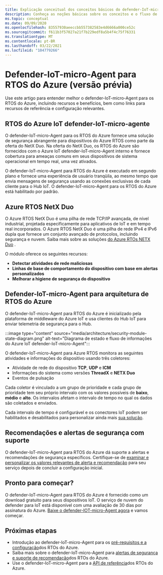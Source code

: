 ```yaml
---
title: Explicação conceitual dos conceitos básicos do defender-IoT-micro-Agent para os RTOS do Azure
description: Conheça as noções básicas sobre os conceitos e o fluxo de trabalho do defender-IoT-micro-Agent para Azure RTOS.
ms.topic: conceptual
ms.date: 09/09/2020
ms.openlocfilehash: 83557930aeeccbb557382583e4d6666a000ce52c
ms.sourcegitcommit: f611b3f57027a21f7b229edf8a5b4f4c75f76331
ms.translationtype: MT
ms.contentlocale: pt-BR
ms.lasthandoff: 03/22/2021
ms.locfileid: "104779266"
---
```

# <a name="defender-iot-micro-agent-for-azure-rtos-preview"></a>Defender-IoT-micro-Agent para RTOS do Azure (versão prévia)

Use este artigo para entender melhor o defender-IoT-micro-Agent para os RTOS do Azure, incluindo recursos e benefícios, bem como links para recursos de referência e configuração relevantes. 

## <a name="azure-rtos-iot-defender-iot-micro-agent"></a>RTOS do Azure IoT defender-IoT-micro-agente

O defender-IoT-micro-Agent para os RTOS do Azure fornece uma solução de segurança abrangente para dispositivos do Azure RTOS como parte da oferta do NetX Duo. Na oferta do NetX Duo, os RTOS do Azure são fornecidos com o Azure IoT defender-IoT-micro-Agent interno e fornece cobertura para ameaças comuns em seus dispositivos de sistema operacional em tempo real, uma vez ativados. 

O defender-IoT-micro-Agent para RTOS do Azure é executado em segundo plano e fornece uma experiência de usuário tranqüila, ao mesmo tempo que envia mensagens de segurança usando as conexões exclusivas de cada cliente para o Hub IoT. O defender-IoT-micro-Agent para os RTOS do Azure está habilitado por padrão.  

## <a name="azure-rtos-netx-duo"></a>Azure RTOS NetX Duo

O Azure RTOS NetX Duo é uma pilha de rede TCP/IP avançada, de nível industrial, projetada especificamente para aplicativos de IoT e em tempo real incorporados. O Azure RTOS NetX Duo é uma pilha de rede IPv4 e IPv6 dupla que fornece um conjunto avançado de protocolos, incluindo segurança e nuvem. Saiba mais sobre as soluções [do Azure RTOs NETX Duo](/azure/rtos/netx-duo/) .

O módulo oferece os seguintes recursos:

- **Detectar atividades de rede maliciosas**
- **Linhas de base de comportamento do dispositivo com base em alertas personalizados**
- **Melhorar a higiene de segurança do dispositivo**

## <a name="defender-iot-micro-agent-for-azure-rtos-architecture"></a>Defender-IoT-micro-Agent para arquitetura de RTOS do Azure

O defender-IoT-micro-Agent para RTOS do Azure é inicializado pela plataforma de middleware do Azure IoT e usa clientes do Hub IoT para enviar telemetria de segurança para o Hub.

:::image type="content" source="media/architecture/security-module-state-diagram.png" alt-text="Diagrama de estado e fluxo de informações do Azure IoT defender-IoT-micro-Agent":::

O defender-IoT-micro-Agent para Azure RTOS monitora as seguintes atividades e informações do dispositivo usando três coletores:
- Atividade de rede do dispositivo **TCP**, **UDP** e **ICM**
- Informações do sistema como versões **ThreadX** e **NETX Duo**
- Eventos de pulsação

Cada coletor é vinculado a um grupo de prioridade e cada grupo de prioridade tem seu próprio intervalo com os valores possíveis de **baixo**, **médio** e **alto**. Os intervalos afetam o intervalo de tempo no qual os dados são coletados e enviados.

Cada intervalo de tempo é configurável e os conectores IoT podem ser habilitados e desabilitados para personalizar ainda mais [sua solução](how-to-azure-rtos-security-module.md). 

## <a name="supported-security-alerts-and-recommendations"></a>Recomendações e alertas de segurança com suporte

O defender-IoT-micro-Agent para RTOS do Azure dá suporte a alertas e recomendações de segurança específicos. Certifique-se de [examinar e personalizar os valores relevantes de alerta e recomendação](concept-rtos-security-alerts-recommendations.md) para seu serviço depois de concluir a configuração inicial.

## <a name="ready-to-begin"></a>Pronto para começar?

O defender-IoT-micro-Agent para RTOS do Azure é fornecido como um download gratuito para seus dispositivos IoT. O serviço de nuvem do defender para IoT está disponível com uma avaliação de 30 dias por assinatura do Azure. [Baixe o defender-IOT-micro-Agent agora](https://github.com/azure-rtos/azure-iot-preview/releases) e vamos começar. 

## <a name="next-steps"></a>Próximas etapas

- Introdução ao defender-IoT-micro-Agent para os [pré-requisitos e a configuração](quickstart-azure-rtos-security-module.md)dos RTOs do Azure.
- Saiba mais sobre o defender-IoT-micro-Agent para [alertas de segurança e suporte de recomendação](concept-rtos-security-alerts-recommendations.md)dos RTOs do Azure. 
- Use o defender-IoT-micro-Agent para a [API de referência](azure-rtos-security-module-api.md)dos RTOs do Azure.